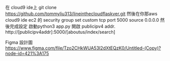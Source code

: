 在 cloud9 ide上 git clone https://github.com/tommyliu313/lineinthecloudflaskver.git
然後在你那aws cloud9 ide ec2 的 security group set custom tcp port 5000 source 0.0.0.0 
然後完成設定 啟動python3 app.py 開啟 publicipv4 addr.
http://[publicipv4addr]:5000/[aboutus/index/search]

Figma 設計圖
https://www.figma.com/file/Tzo2CHkWUA53I2dXtEQzK0/Untitled-(Copy)?node-id=421%3A175
